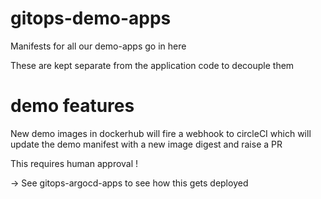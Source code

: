 # gitops-demo-apps

Manifests for all our demo-apps go in here

These are kept separate from the application code to decouple them

# demo features

New demo images in dockerhub will fire a webhook to circleCI which will update
the demo manifest with a new image digest and raise a PR

This requires human approval !

-> See gitops-argocd-apps to see how this gets deployed
